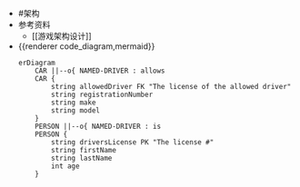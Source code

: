 - #架构
- 参考资料
	- [[游戏架构设计]]
- {{renderer code_diagram,mermaid}}
  ```mermaid
  erDiagram
      CAR ||--o{ NAMED-DRIVER : allows
      CAR {
          string allowedDriver FK "The license of the allowed driver"
          string registrationNumber
          string make
          string model
      }
      PERSON ||--o{ NAMED-DRIVER : is
      PERSON {
          string driversLicense PK "The license #"
          string firstName
          string lastName
          int age
      }
  ```